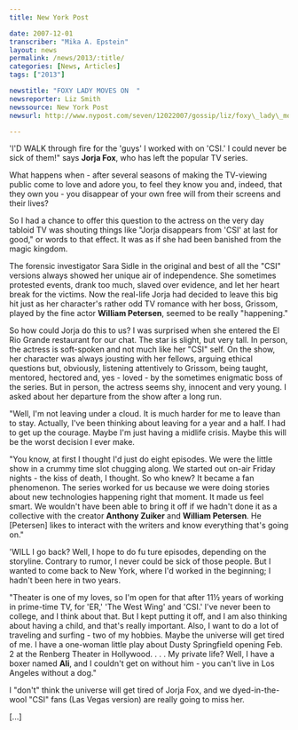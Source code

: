 ```yaml
---
title: New York Post

date: 2007-12-01
transcriber: "Mika A. Epstein"
layout: news
permalink: /news/2013/:title/
categories: [News, Articles]
tags: ["2013"]

newstitle: "FOXY LADY MOVES ON  "
newsreporter: Liz Smith
newssource: New York Post
newsurl: http://www.nypost.com/seven/12022007/gossip/liz/foxy\_lady\_moves\_on\_670812.htm?page=0

---
```


'I'D WALK through fire for the 'guys' I worked with on 'CSI.' I could never be sick of them!" says **Jorja Fox**, who has left the popular TV series.

What happens when - after several seasons of making the TV-viewing public come to love and adore you, to feel they know you and, indeed, that they own you - you disappear of your own free will from their screens and their lives?

So I had a chance to offer this question to the actress on the very day tabloid TV was shouting things like "Jorja disappears from 'CSI' at last for good," or words to that effect. It was as if she had been banished from the magic kingdom.

The forensic investigator Sara Sidle in the original and best of all the "CSI" versions always showed her unique air of independence. She sometimes protested events, drank too much, slaved over evidence, and let her heart break for the victims. Now the real-life Jorja had decided to leave this big hit just as her character's rather odd TV romance with her boss, Grissom, played by the fine actor **William Petersen**, seemed to be really "happening."

So how could Jorja do this to us? I was surprised when she entered the El Rio Grande restaurant for our chat. The star is slight, but very tall. In person, the actress is soft-spoken and not much like her "CSI" self. On the show, her character was always jousting with her fellows, arguing ethical questions but, obviously, listening attentively to Grissom, being taught, mentored, hectored and, yes - loved - by the sometimes enigmatic boss of the series. But in person, the actress seems shy, innocent and very young. I asked about her departure from the show after a long run.

"Well, I'm not leaving under a cloud. It is much harder for me to leave than to stay. Actually, I've been thinking about leaving for a year and a half. I had to get up the courage. Maybe I'm just having a midlife crisis. Maybe this will be the worst decision I ever make.

"You know, at first I thought I'd just do eight episodes. We were the little show in a crummy time slot chugging along. We started out on-air Friday nights - the kiss of death, I thought. So who knew? It became a fan phenomenon. The series worked for us because we were doing stories about new technologies happening right that moment. It made us feel smart. We wouldn't have been able to bring it off if we hadn't done it as a collective with the creator **Anthony Zuiker** and **William Petersen**. He [Petersen] likes to interact with the writers and know everything that's going on."

'WILL I go back? Well, I hope to do fu ture episodes, depending on the storyline. Contrary to rumor, I never could be sick of those people. But I wanted to come back to New York, where I'd worked in the beginning; I hadn't been here in two years.

"Theater is one of my loves, so I'm open for that after 11½ years of working in prime-time TV, for 'ER,' 'The West Wing' and 'CSI.' I've never been to college, and I think about that. But I kept putting it off, and I am also thinking about having a child, and that's really important. Also, I want to do a lot of traveling and surfing - two of my hobbies. Maybe the universe will get tired of me. I have a one-woman little play about Dusty Springfield opening Feb. 2 at the Renberg Theater in Hollywood. . . . My private life? Well, I have a boxer named **Ali**, and I couldn't get on without him - you can't live in Los Angeles without a dog."

I "don't" think the universe will get tired of Jorja Fox, and we dyed-in-the-wool "CSI" fans (Las Vegas version) are really going to miss her.

[...]
